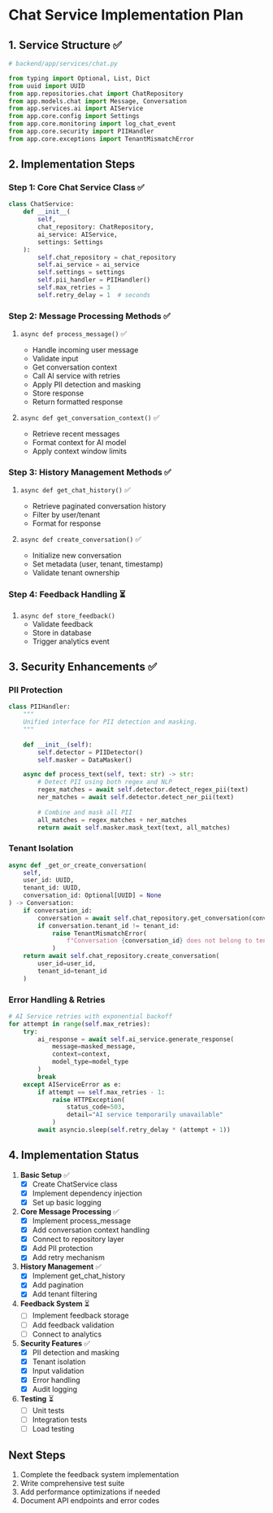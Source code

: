 # Chat Service Implementation Plan

## 1. Service Structure ✅
```python
# backend/app/services/chat.py

from typing import Optional, List, Dict
from uuid import UUID
from app.repositories.chat import ChatRepository
from app.models.chat import Message, Conversation
from app.services.ai import AIService
from app.core.config import Settings
from app.core.monitoring import log_chat_event
from app.core.security import PIIHandler
from app.core.exceptions import TenantMismatchError
```

## 2. Implementation Steps

### Step 1: Core Chat Service Class ✅
```python
class ChatService:
    def __init__(
        self,
        chat_repository: ChatRepository,
        ai_service: AIService,
        settings: Settings
    ):
        self.chat_repository = chat_repository
        self.ai_service = ai_service
        self.settings = settings
        self.pii_handler = PIIHandler()
        self.max_retries = 3
        self.retry_delay = 1  # seconds
```

### Step 2: Message Processing Methods ✅
1. `async def process_message()` ✅
   - Handle incoming user message
   - Validate input
   - Get conversation context
   - Call AI service with retries
   - Apply PII detection and masking
   - Store response
   - Return formatted response

2. `async def get_conversation_context()` ✅
   - Retrieve recent messages
   - Format context for AI model
   - Apply context window limits

### Step 3: History Management Methods ✅
1. `async def get_chat_history()` ✅
   - Retrieve paginated conversation history
   - Filter by user/tenant
   - Format for response

2. `async def create_conversation()` ✅
   - Initialize new conversation
   - Set metadata (user, tenant, timestamp)
   - Validate tenant ownership

### Step 4: Feedback Handling ⏳
1. `async def store_feedback()`
   - Validate feedback
   - Store in database
   - Trigger analytics event

## 3. Security Enhancements ✅

### PII Protection
```python
class PIIHandler:
    """
    Unified interface for PII detection and masking.
    """
    
    def __init__(self):
        self.detector = PIIDetector()
        self.masker = DataMasker()

    async def process_text(self, text: str) -> str:
        # Detect PII using both regex and NLP
        regex_matches = await self.detector.detect_regex_pii(text)
        ner_matches = await self.detector.detect_ner_pii(text)
        
        # Combine and mask all PII
        all_matches = regex_matches + ner_matches
        return await self.masker.mask_text(text, all_matches)
```

### Tenant Isolation
```python
async def _get_or_create_conversation(
    self,
    user_id: UUID,
    tenant_id: UUID,
    conversation_id: Optional[UUID] = None
) -> Conversation:
    if conversation_id:
        conversation = await self.chat_repository.get_conversation(conversation_id)
        if conversation.tenant_id != tenant_id:
            raise TenantMismatchError(
                f"Conversation {conversation_id} does not belong to tenant {tenant_id}"
            )
    return await self.chat_repository.create_conversation(
        user_id=user_id,
        tenant_id=tenant_id
    )
```

### Error Handling & Retries
```python
# AI Service retries with exponential backoff
for attempt in range(self.max_retries):
    try:
        ai_response = await self.ai_service.generate_response(
            message=masked_message,
            context=context,
            model_type=model_type
        )
        break
    except AIServiceError as e:
        if attempt == self.max_retries - 1:
            raise HTTPException(
                status_code=503,
                detail="AI service temporarily unavailable"
            )
        await asyncio.sleep(self.retry_delay * (attempt + 1))
```

## 4. Implementation Status

1. **Basic Setup** ✅
   - [x] Create ChatService class
   - [x] Implement dependency injection
   - [x] Set up basic logging

2. **Core Message Processing** ✅
   - [x] Implement process_message
   - [x] Add conversation context handling
   - [x] Connect to repository layer
   - [x] Add PII protection
   - [x] Add retry mechanism

3. **History Management** ✅
   - [x] Implement get_chat_history
   - [x] Add pagination
   - [x] Add tenant filtering

4. **Feedback System** ⏳
   - [ ] Implement feedback storage
   - [ ] Add feedback validation
   - [ ] Connect to analytics

5. **Security Features** ✅
   - [x] PII detection and masking
   - [x] Tenant isolation
   - [x] Input validation
   - [x] Error handling
   - [x] Audit logging

6. **Testing** ⏳
   - [ ] Unit tests
   - [ ] Integration tests
   - [ ] Load testing

## Next Steps
1. Complete the feedback system implementation
2. Write comprehensive test suite
3. Add performance optimizations if needed
4. Document API endpoints and error codes 